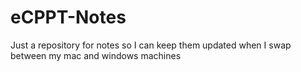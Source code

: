 # eCPPT-Notes

Just a repository for notes so I can keep them updated when I swap between my mac and windows machines
